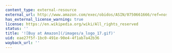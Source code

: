 ```yaml
---
content_type: external-resource
external_url: http://www.amazon.com/exec/obidos/ASIN/0750661666/ref=nosim/mitopencourse-20
has_external_license_warning: true
license: https://en.wikipedia.org/wiki/All_rights_reserved
status: ''
title: '![Buy at Amazon](/images/a_logo_17.gif)'
uid: eae27f5f-1bc0-491e-90e4-4f1ab7a42b36
wayback_url: ''
---
```

